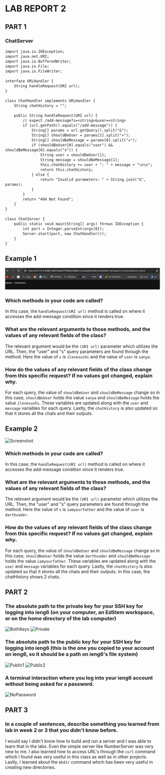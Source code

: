 # LAB REPORT 2
## PART 1

### ChatServer
```
import java.io.IOException;
import java.net.URI;
import java.io.BufferedWriter;
import java.io.File;
import java.io.FileWriter;

interface URLHandler {
    String handleRequest(URI url);
}

class ChatHandler implements URLHandler {
    String chatHistory = "";

    public String handleRequest(URI url) {
        // expect /add-message?s=<string>&user=<string>
        if (url.getPath().equals("/add-message")) {
            String[] params = url.getQuery().split("&");
            String[] shouldBeUser = params[1].split("=");
            String[] shouldBeMessage = params[0].split("=");
            if (shouldBeUser[0].equals("user") && shouldBeMessage[0].equals("s")) {
                String user = shouldBeUser[1];
                String message = shouldBeMessage[1];
                this.chatHistory += user + ": " + message + "\n\n";
                return this.chatHistory;
            } else {
                return "Invalid parameters: " + String.join("&", params);
            }
        }
        return "404 Not Found";
    }
}

class ChatServer {
    public static void main(String[] args) throws IOException {
        int port = Integer.parseInt(args[0]);
        Server.start(port, new ChatHandler());
    }
}

```

## Example 1

![Screenshot](lr3_2.png)

### Which methods in your code are called?

In this case, the ```handleRequest(URI url)``` method is called on where it accesses the add-message condition since it renders true.

### What are the relevant arguments to those methods, and the values of any relevant fields of the class?

The relevant argument would be the ```(URI url)``` parameter which utilizes the URL. Then, the "user" and "s" query parameters are found through the method.
Here the value of ```s``` is ```ilovesushi``` and the value of ```user``` is ```sanya```. 

### How do the values of any relevant fields of the class change from this specific request? If no values got changed, explain why.

For each query, the value of ```shouldBeUser``` and ```shouldBeMessage``` change so in this case, ```shouldBeUser``` holds the value ```sanya``` and 
```shouldBeMessage``` holds the value ```ilovesushi```. These variables are updated along with the ```user``` and ```message``` variables for each query. 
Lastly, the ```chatHistory``` is also updated so that it stores all the chats and their outputs.

## Example 2

![Screenshot](lr3_1.png)

### Which methods in your code are called?

In this case, the ```handleRequest(URI url)``` method is called on where it accesses the add-message condition since it renders true.

### What are the relevant arguments to those methods, and the values of any relevant fields of the class?

The relevant argument would be the ```(URI url)``` parameter which utilizes the URL. Then, the "user" and "s" query parameters are found through the method.
Here the value of ```s``` is ```iamyourfather``` and the value of ```user``` is ```darthvader```. 

### How do the values of any relevant fields of the class change from this specific request? If no values got changed, explain why.

For each query, the value of ```shouldBeUser``` and ```shouldBeMessage``` change so in this case, ```shouldBeUser``` holds the value ```darthvader``` and 
```shouldBeMessage``` holds the value ```iamyourfather```. These variables are updated along with the ```user``` and ```message``` variables for each query. 
Lastly, the ```chatHistory``` is also updated so that it stores all the chats and their outputs. In this case, the chatHistory shows 2 chats.

## PART 2

### The absolute path to the private key for your SSH key for logging into ieng6 (on your computer, an EdStem workspace, or on the home directory of the lab computer)
![BothKeys](lr3_lskeys.png)
![Private](private.png)

### The absolute path to the public key for your SSH key for logging into ieng6 (this is the one you copied to your account on ieng6, so it should be a path on ieng6's file system)
![Public1](public.png)
![Public2](public2.png)

### A terminal interaction where you log into your ieng6 account without being asked for a password.

![NoPassword](no_pass.png)

## PART 3

### In a couple of sentences, describe something you learned from lab in week 2 or 3 that you didn't know before.

I would say I didn't know how to build and run a server and I was able to learn that in the labs. Even the simple server like NumberServer was 
very new to me. I also learned how to access URL's through the ```curl``` command which I found was very useful in this class as well as in other projects.
Lastly, I learned about the ```mkdir``` command which has been very useful in creating new directories.






